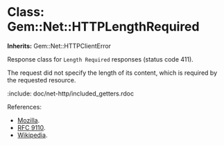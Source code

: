 # Class: Gem::Net::HTTPLengthRequired
**Inherits:** Gem::Net::HTTPClientError
    

Response class for `Length Required` responses (status code 411).

The request did not specify the length of its content, which is required by
the requested resource.

:include: doc/net-http/included_getters.rdoc

References:

*   [Mozilla](https://developer.mozilla.org/en-US/docs/Web/HTTP/Status/411).
*   [RFC
    9110](https://www.rfc-editor.org/rfc/rfc9110.html#name-411-length-required
    ).
*   [Wikipedia](https://en.wikipedia.org/wiki/List_of_HTTP_status_codes#411).



